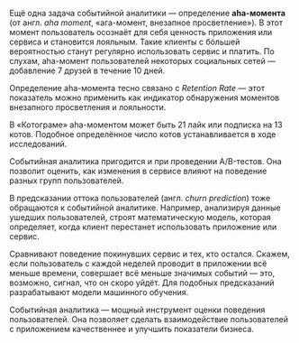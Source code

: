 Ещё одна задача событийной аналитики — определение **aha-момента** (от англ. _aha moment_, «ага-момент, внезапное просветление»). В этот момент пользователь осознаёт для себя ценность приложения или сервиса и становится лояльным. Такие клиенты с бóльшей вероятностью станут регулярно использовать сервис и платить. По слухам, aha-момент пользователей некоторых социальных сетей — добавление 7 друзей в течение 10 дней.

Определение aha-момента тесно связано с _Retention Rate_ — этот показатель можно применить как индикатор обнаружения моментов внезапного просветления и лояльности.

В «Котограме» aha-моментом может быть 21 лайк или подписка на 13 котов. Подобное определённое число котов устанавливается в ходе исследований.

Событийная аналитика пригодится и при проведении A/B-тестов. Она позволит оценить, как изменения в сервисе влияют на поведение разных групп пользователей.

В предсказании оттока пользователей (англ. _churn prediction_) тоже обращаются к событийной аналитике. Например, анализируя данные ушедших пользователей, строят математическую модель, которая определяет, когда клиент перестанет использовать приложение или сервис.

Сравнивают поведение покинувших сервис и тех, кто остался. Скажем, если пользователь с каждой неделей проводит в приложении всё меньше времени, совершает всё меньше значимых событий — это, возможно, сигнал, что он скоро уйдёт. Для подобных предсказаний разрабатывают модели машинного обучения.

Событийная аналитика — мощный инструмент оценки поведения пользователей. Она позволяет сделать взаимодействие пользователей с приложением качественнее и улучшить показатели бизнеса.
